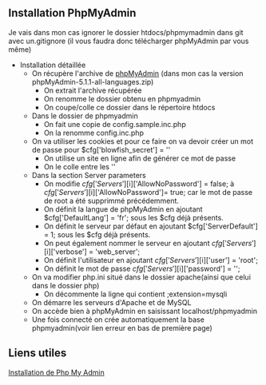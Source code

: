 ## Installation PhpMyAdmin

Je vais dans mon cas ignorer le dossier htdocs/phpmymadmin dans git avec un.gitignore (il vous faudra donc télécharger phpMyAdmin par vous même)
* Installation détaillée
	* On récupère l'archive de [phpMyAdmin](https://www.phpmyadmin.net/downloads/) (dans mon cas la version phpMyAdmin-5.1.1-all-languages.zip)
		* On extrait l'archive récupérée
		* On renomme le dossier obtenu en phpmyadmin
		* On coupe/colle ce dossier dans le répertoire htdocs
	* Dans le dossier de phpmyadmin
		* On fait une copie de config.sample.inc.php
		* On la renomme config.inc.php 
	* On va utiliser les cookies et pour ce faire on va devoir créer un mot de passe pour $cfg['blowfish_secret'] = ''
		* On utilise un site en ligne afin de générer ce mot de passe
		* On le colle entre les ''
	* Dans la section Server parameters
		* On modifie $cfg['Servers'][$i]['AllowNoPassword'] = false; à $cfg['Servers'][$i]['AllowNoPassword']= true; car le mot de passe de root a été supprimmé précédemment.
		* On définit la langue de phpMyAdmin en ajoutant $cfg['DefaultLang'] = 'fr'; sous les $cfg déjà présents.
		* On définit le serveur par défaut en ajoutant $cfg['ServerDefault'] = 1; sous les $cfg déjà présents. 
		* On peut également nommer le serveur en ajoutant $cfg['Servers'][$i]['verbose'] = 'web_server';
		* On définit l'utilisateur en ajoutant $cfg['Servers'][$i]['user'] = 'root';
		* On définit le mot de passe $cfg['Servers'][$i]['password'] = '';
	* On va modifier php.ini situé dans le dossier apache(ainsi que celui dans le dossier php)
		* On décommente la ligne qui contient ;extension=mysqli
	* On démarre les serveurs d'Apache et de MySQL
	* On accède bien à phpMyAdmin en saisissant localhost/phpmyadmin
	* Une fois connecté on crée automatiquement la base phpmyadmin(voir lien erreur en bas de première page)

## Liens utiles
[Installation de Php My Admin](https://www.youtube.com/watch?v=S0mR_Gl7Rg4)

